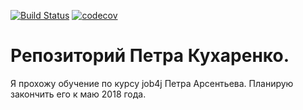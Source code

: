 [![Build Status](https://travis-ci.org/pkukharenka/pkukharenka.svg?branch=master)](https://travis-ci.org/pkukharenka/pkukharenka)
[![codecov](https://codecov.io/gh/pkukharenka/pkukharenka/branch/master/graph/badge.svg)](https://codecov.io/gh/pkukharenka/pkukharenka)

# Репозиторий Петра Кухаренко.

Я прохожу обучение по курсу job4j Петра Арсентьева. Планирую закончить его к маю 2018 года.